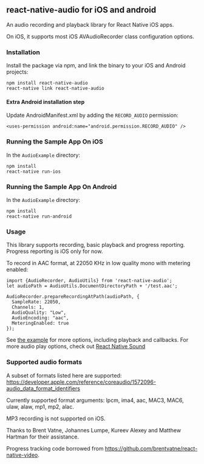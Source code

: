 ## react-native-audio for iOS and android

An audio recording and playback library for React Native iOS apps.

On iOS, it supports most iOS AVAudioRecorder class configuration options.

### Installation

Install the package via npm, and link the binary to your iOS and Android projects:

```
npm install react-native-audio
react-native link react-native-audio
```

#### Extra Android installation step

Update AndroidManifest.xml by adding the `RECORD_AUDIO` permission:
```
<uses-permission android:name="android.permission.RECORD_AUDIO" />
```

### Running the Sample App On iOS

In the `AudioExample` directory:

```
npm install
react-native run-ios
```

### Running the Sample App On Android

In the `AudioExample` directory:

```
npm install
react-native run-android
```

### Usage

This library supports recording, basic playback and progress reporting. Progress reporting is iOS only for now.

To record in AAC format, at 22050 KHz in low quality mono with metering enabled:

```
import {AudioRecorder, AudioUtils} from 'react-native-audio';
let audioPath = AudioUtils.DocumentDirectoryPath + '/test.aac';

AudioRecorder.prepareRecordingAtPath(audioPath, {
  SampleRate: 22050,
  Channels: 1,
  AudioQuality: "Low",
  AudioEncoding: "aac",
  MeteringEnabled: true
});
```

See [the example](https://github.com/jsierles/react-native-audio/blob/master/AudioExample/index.ios.js) for more options, including playback and callbacks. For more audio play options, check out [React Native Sound](https://github.com/zmxv/react-native-sound)

### Supported audio formats

A subset of formats listed here are supported: https://developer.apple.com/reference/coreaudio/1572096-audio_data_format_identifiers

Currently supported format arguments: lpcm, ima4, aac, MAC3, MAC6, ulaw, alaw, mp1, mp2, alac.

MP3 recording is not supported on iOS.

Thanks to Brent Vatne, Johannes Lumpe, Kureev Alexey and Matthew Hartman for their assistance.

Progress tracking code borrowed from https://github.com/brentvatne/react-native-video.
